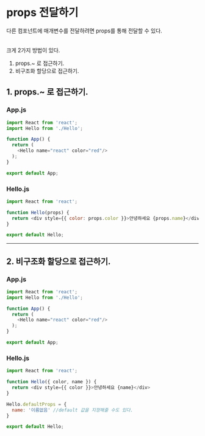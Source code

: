 # props 전달하기

다른 컴포넌트에 매개변수를 전달하려면 props를 통해 전달할 수 있다.<br><br>

크게 2가지 방법이 있다.
1. props.~ 로 접근하기.
2. 비구조화 할당으로 접근하기.


## 1. props.~ 로 접근하기.

### App.js
```javascript
import React from 'react';
import Hello from './Hello';

function App() {
  return (
    <Hello name="react" color="red"/>
  );
}

export default App;
```

### Hello.js
```javascript
import React from 'react';

function Hello(props) {
  return <div style={{ color: props.color }}>안녕하세요 {props.name}</div>
}

export default Hello;
```

---

## 2. 비구조화 할당으로 접근하기.

### App.js
```javascript
import React from 'react';
import Hello from './Hello';

function App() {
  return (
    <Hello name="react" color="red"/>
  );
}

export default App;
```

### Hello.js
```javascript
import React from 'react';

function Hello({ color, name }) {
  return <div style={{ color }}>안녕하세요 {name}</div>
}

Hello.defaultProps = {
  name: '이름없음' //default 값을 지정해줄 수도 있다.
}

export default Hello;
```
